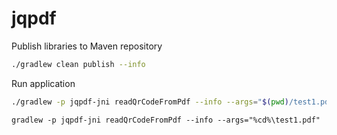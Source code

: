 # jqpdf

Publish libraries to Maven repository

```bash
./gradlew clean publish --info
```

Run application

```bash
./gradlew -p jqpdf-jni readQrCodeFromPdf --info --args="$(pwd)/test1.pdf"
```

```commandline
gradlew -p jqpdf-jni readQrCodeFromPdf --info --args="%cd%\test1.pdf"
```
